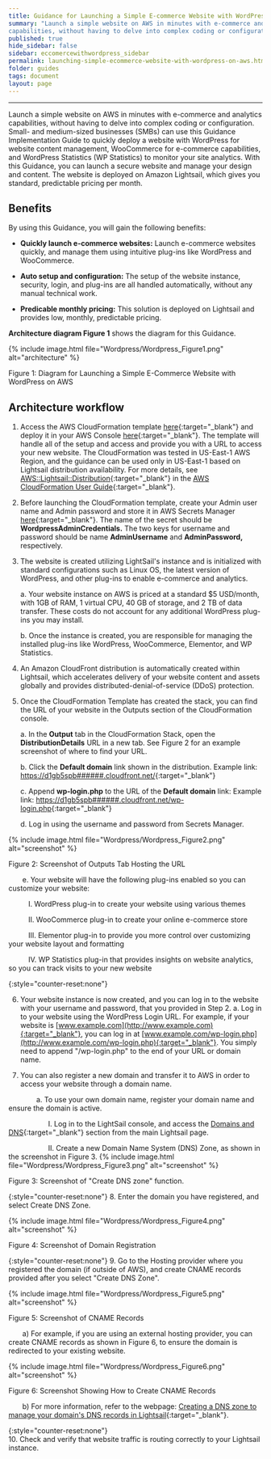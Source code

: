 ```yaml
---
title: Guidance for Launching a Simple E-commerce Website with WordPress on AWS
summary: "Launch a simple website on AWS in minutes with e-commerce and analytics
capabilities, without having to delve into complex coding or configuration."
published: true
hide_sidebar: false
sidebar: eccomercewithwordpress_sidebar
permalink: launching-simple-ecommerce-website-with-wordpress-on-aws.html
folder: guides
tags: document
layout: page
---
```


---

<!-- **Description:** -->
Launch a simple website on AWS in minutes with e-commerce and analytics
capabilities, without having to delve into complex coding or
configuration. Small- and medium-sized businesses (SMBs) can use this
Guidance Implementation Guide to quickly deploy a website with WordPress
for website content management, WooCommerce for e-commerce capabilities,
and WordPress Statistics (WP Statistics) to monitor your site analytics.
With this Guidance, you can launch a secure website and manage your
design and content. The website is deployed on Amazon Lightsail, which
gives you standard, predictable pricing per month.

## Benefits

By using this Guidance, you will gain the following benefits:

-   **Quickly launch e-commerce websites:** Launch e-commerce websites
    quickly, and manage them using intuitive plug-ins like WordPress and
    WooCommerce.
    
-   **Auto setup and configuration:** The setup of the website instance,
    security, login, and plug-ins are all handled automatically, without
    any manual technical work.

-   **Predicable monthly pricing:** This solution is deployed on
    Lightsail and provides low, monthly, predictable pricing.

**Architecture diagram
Figure 1** shows the diagram for this Guidance.

{% include image.html file="Wordpress/Wordpress_Figure1.png" alt="architecture" %}
<!---![](media/image1.png){width="5.284615048118985in"
height="3.560904418197725in"}-->

Figure 1: Diagram for Launching a Simple E-Commerce Website with WordPress on AWS

## Architecture workflow

1.  Access the AWS CloudFormation template [here](https://github.com/aws-solutions-library-samples/guidance-for-simple-ecommerce-website-on-aws/blob/main/deployment/sws_template_mlp.deployment){:target="_blank"} and deploy it in your AWS
    Console [here](https://us-east-1.console.aws.amazon.com/cloudformation/home?region=us-east-1#/stacks){:target="_blank"}. The template will handle all of the setup and access and
    provide you with a URL to access your new website. The
    CloudFormation was tested in US-East-1 AWS Region, and the guidance
    can be used only in US-East-1 based on Lightsail distribution
    availability. For more details, see [AWS::Lightsail::Distribution](https://docs.aws.amazon.com/AWSCloudFormation/latest/UserGuide/aws-resource-lightsail-distribution.html){:target="_blank"} in the [AWS CloudFormation User Guide](https://docs.aws.amazon.com/AWSCloudFormation/latest/UserGuide/Welcome.html){:target="_blank"}.

2.  Before launching the CloudFormation template, create your Admin user
    name and Admin password and store it in AWS Secrets Manager [here](https://us-east-1.console.aws.amazon.com/secretsmanager/listsecrets?region=us-east-1){:target="_blank"}. The
    name of the secret should be **WordpressAdminCredentials.** The two
    keys for username and password should be name **AdminUsername** and
    **AdminPassword,** respectively.

3.  The website is created utilizing LightSail's instance and is
    initialized with standard configurations such as Linux OS, the
    latest version of WordPress, and other plug-ins to enable e-commerce
    and analytics.

    a.  Your website instance on AWS is priced at a standard \$5
        USD/month, with 1GB of RAM, 1 virtual CPU, 40 GB of storage, and
        2 TB of data transfer. These costs do not account for any
        additional WordPress plug-ins you may install.

    b.  Once the instance is created, you are responsible for managing
        the installed plug-ins like WordPress, WooCommerce, Elementor,
        and WP Statistics.

4.  An Amazon CloudFront distribution is automatically created within
    Lightsail, which accelerates delivery of your website content and
    assets globally and provides distributed-denial-of-service (DDoS)
    protection.

5.  Once the CloudFormation Template has created the stack, you can find
    the URL of your website in the Outputs section of the CloudFormation
    console.

    a.  In the **Output** tab in the CloudFormation Stack, open the
        **DistributionDetails** URL in a new tab. See Figure 2 for an
        example screenshot of where to find your URL.

    b.  Click the **Default domain** link shown in the distribution.
        Example link: [https://d1gb5spb######.cloudfront.net/](https://d1gb5spb/######.cloudfront.net/){:target="_blank"}

    c.  Append **wp-login.php** to the URL of the **Default domain** link:
        Example link:
        [https://d1gb5spb######.cloudfront.net/wp-login.php](https://d1gb5spb/######.cloudfront.net/wp-login.php){:target="_blank"}

    d.  Log in using the username and password from Secrets Manager.

{% include image.html file="Wordpress/Wordpress_Figure2.png" alt="screenshot" %}
<!--![](media/image2.png){width="6.5in" height="2.1819444444444445in"}--->

Figure 2: Screenshot of Outputs Tab Hosting the URL

&nbsp;&nbsp;&nbsp;&nbsp;&nbsp;&nbsp;&nbsp;e.  Your website will have the following plug-ins enabled so you can customize your website:

&nbsp;&nbsp;&nbsp;&nbsp;&nbsp;&nbsp;&nbsp;&nbsp;&nbsp;&nbsp;I. WordPress plug-in to create your website using various themes

&nbsp;&nbsp;&nbsp;&nbsp;&nbsp;&nbsp;&nbsp;&nbsp;&nbsp;&nbsp;II. WooCommerce plug-in to create your online e-commerce store

&nbsp;&nbsp;&nbsp;&nbsp;&nbsp;&nbsp;&nbsp;&nbsp;&nbsp;&nbsp;III. Elementor plug-in to provide you more control over customizing your website layout and formatting

&nbsp;&nbsp;&nbsp;&nbsp;&nbsp;&nbsp;&nbsp;&nbsp;&nbsp;&nbsp;IV. WP Statistics plug-in that provides insights on website analytics, so you can track visits to your new website

{:style="counter-reset:none"}

6.  Your website instance is now created, and you can log in to the website with your username and password, that you provided in Step 2.
a.  Log in to your website using the WordPress Login URL. For example, if your website is [www.example.com](http://www.example.com){:target="_blank"}, you can log in at [www.example.com/wp-login.php](http://www.example.com/wp-login.php){:target="_blank"}. You simply need to append "/wp-login.php" to the end of your URL or domain name.

7.  You can also register a new domain and transfer it to AWS in order to access your website through a domain name.

&nbsp;&nbsp;&nbsp;&nbsp;&nbsp;&nbsp;&nbsp;&nbsp;&nbsp;&nbsp;&nbsp;&nbsp;&nbsp;&nbsp;a.  To use your own domain name, register your domain name and ensure the domain is active.

&nbsp;&nbsp;&nbsp;&nbsp;&nbsp;&nbsp;&nbsp;&nbsp;&nbsp;&nbsp;&nbsp;&nbsp;&nbsp;&nbsp;&nbsp;&nbsp;&nbsp;&nbsp;&nbsp;&nbsp;I.  Log in to the LightSail console, and access the [Domains and DNS](https://lightsail.aws.amazon.com/ls/webapp/home/domains){:target="_blank"} section from the main Lightsail page.

&nbsp;&nbsp;&nbsp;&nbsp;&nbsp;&nbsp;&nbsp;&nbsp;&nbsp;&nbsp;&nbsp;&nbsp;&nbsp;&nbsp;&nbsp;&nbsp;&nbsp;&nbsp;&nbsp;&nbsp;II. Create a new Domain Name System (DNS) Zone, as shown in the screenshot in Figure 3.
{% include image.html file="Wordpress/Wordpress_Figure3.png" alt="screenshot" %}

<!--![](media/image3.png){width="3.4918482064741907in" height="1.7847222222222223in"}-->
Figure 3: Screenshot of "Create DNS zone" function.

{:style="counter-reset:none"}
8.  Enter the domain you have registered, and select Create DNS Zone.

{% include image.html file="Wordpress/Wordpress_Figure4.png" alt="screenshot" %}
<!--![](media/image4.png){width="4.469231189851269in" height="1.3135531496062993in"}-->

Figure 4: Screenshot of Domain Registration

{:style="counter-reset:none"}
9.  Go to the Hosting provider where you registered the domain (if
    outside of AWS), and create CNAME records provided after you select
    "Create DNS Zone".

{% include image.html file="Wordpress/Wordpress_Figure5.png" alt="screenshot" %}
<!--[](media/image5.png){width="4.507905730533683in"height="1.4148906386701663in"}-->

Figure 5: Screenshot of CNAME Records

&nbsp;&nbsp;&nbsp;&nbsp;&nbsp;&nbsp;&nbsp;a)  For example, if you are using an external hosting provider, you can create CNAME records as shown in Figure 6, to ensure the domain is redirected to your existing website.

{% include image.html file="Wordpress/Wordpress_Figure6.png" alt="screenshot" %}
<!--[](media/image6.png){width="6.146307961504812in"height="1.8055555555555556in"}-->

Figure 6: Screenshot Showing How to Create CNAME Records

&nbsp;&nbsp;&nbsp;&nbsp;&nbsp;&nbsp;&nbsp;b)  For more information, refer to the webpage: [Creating a DNS zone to manage your domain's DNS records in Lightsail](https://lightsail.aws.amazon.com/ls/docs/en_us/articles/lightsail-how-to-create-dns-entry){:target="_blank"}.

{:style="counter-reset:none"}    
10. Check and verify that website traffic is routing correctly to your Lightsail instance.